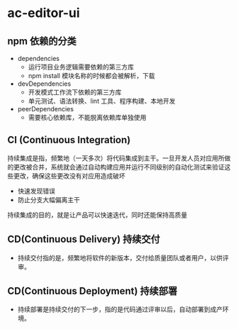 # ac-editor-ui

## npm 依赖的分类

- dependencies
  - 运行项目业务逻辑需要依赖的第三方库
  - npm install 模块名称的时候都会被解析，下载
- devDependencies
  - 开发模式工作流下依赖的第三方库
  - 单元测试、语法转换、lint 工具、程序构建、本地开发
- peerDependencies
  - 需要核心依赖库，不能脱离依赖库单独使用

## CI (Continuous Integration)

持续集成是指，频繁地（一天多次）将代码集成到主干。一旦开发人员对应用所做的更改被合并，系统就会通过自动构建应用并运行不同级别的自动化测试来验证这些更改，确保这些更改没有对应用造成破坏

- 快速发现错误
- 防止分支大幅偏离主干

持续集成的目的，就是让产品可以快速迭代，同时还能保持高质量

## CD(Continuous Delivery) 持续交付

- 持续交付指的是，频繁地将软件的新版本，交付给质量团队或者用户，以供评审。

## CD(Continuous Deployment) 持续部署

- 持续部署是持续交付的下一步，指的是代码通过评审以后，自动部署到成产环境。
